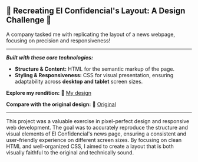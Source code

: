 ## 📰 Recreating El Confidencial's Layout: A Design Challenge 📰

A company tasked me with replicating the layout of a news webpage, focusing on precision and responsiveness!

---

***Built with these core technologies:***

* **Structure & Content:** HTML for the semantic markup of the page.
* **Styling & Responsiveness:** CSS for visual presentation, ensuring adaptability across **desktop and tablet** screen sizes.

**Explore my rendition:** 🔗 [My design](https://jableed43.github.io/Maquetacion-Confidencial/maquetado-confidencial.html)

**Compare with the original design:** 🔗 [Original](https://xd.adobe.com/view/63f1e0b3-4714-43ca-b3a0-bcaef9deef01-36a2/)

---

This project was a valuable exercise in pixel-perfect design and responsive web development. The goal was to accurately reproduce the structure and visual elements of El Confidencial's news page, ensuring a consistent and user-friendly experience on different screen sizes. By focusing on clean HTML and well-organized CSS, I aimed to create a layout that is both visually faithful to the original and technically sound.
